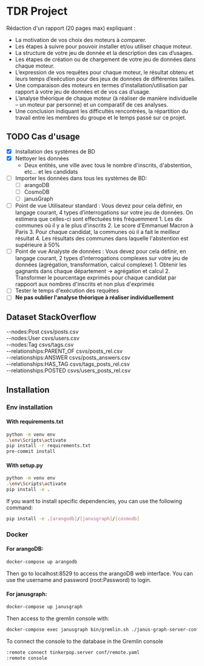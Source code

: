 # TDR Project

Rédaction d'un rapport (20 pages max) expliquant :

- La motivation de vos choix des moteurs à comparer.
- Les étapes à suivre pour pouvoir installer et/ou utiliser chaque moteur.
- La structure de votre jeu de donnée et la description des cas d’usages.
- Les étapes de création ou de chargement de votre jeu de données dans chaque
  moteur.
- L’expression de vos requêtes pour chaque moteur, le résultat obtenu et leurs temps
  d’exécution pour des jeux de données de différentes tailles.
- Une comparaison des moteurs en termes d’installation/utilisation par rapport à
  votre jeu de données et de vos cas d’usage.
- L’analyse théorique de chaque moteur (à réaliser de manière individuelle – un moteur
  par personne) et un comparatif de ces analyses.
- Une conclusion indiquant les difficultés rencontrées, la répartition du travail entre les
  membres du groupe et le temps passé sur ce projet.

## TODO Cas d'usage

- [x] Installation des systèmes de BD
- [x] Nettoyer les données
  - Deux entités, une ville avec tous le nombre d'inscrits, d'abstention, etc... et les candidats
- [ ] Importer les données dans tous les systèmes de BD:
  - [ ] arangoDB
  - [ ] CosmoDB
  - [ ] janusGraph
- [ ] Point de vue Utilisateur standard : Vous devez pour cela définir, en langage courant, 4 types
      d’interrogations sur votre jeu de données. On estimera que celles-ci sont effectuées très
      fréquemment 1. Les dix communes où il y a le plus d'inscrits 2. Le score d'Emmanuel Macron à Paris 3. Pour chaque candidat, la communes où il a fait le meilleur résultat 4. Les résultats des communes dans laquelle l'abstention est supérieure à 50%
- [ ] Point de vue Analyste de données : Vous devez pour cela définir, en langage courant, 2 types
      d’interrogations complexes sur votre jeu de données (agrégation, transformation, calcul
      complexe) 1. Obtenir les gagnants dans chaque département -> agrégation et calcul 2. Transformer le pourcentage exprimés pour chaque candidat par rappoort aux nombres d'inscrits et non plus d'exprimés
- [ ] Tester le temps d'exécution des requêtes
- [ ] **Ne pas oublier l'analyse théorique à réaliser individuellement**

## Dataset StackOverflow
--nodes:Post csvs/posts.csv \
--nodes:User csvs/users.csv \
--nodes:Tag csvs/tags.csv \
--relationships:PARENT_OF csvs/posts_rel.csv \
--relationships:ANSWER csvs/posts_answers.csv \
--relationships:HAS_TAG csvs/tags_posts_rel.csv \
--relationships:POSTED csvs/users_posts_rel.csv

## Installation

### Env installation

#### With requirements.txt

```bash
python -m venv env
.\env\Scripts\activate
pip install -r requirements.txt
pre-commit install
```

#### With setup.py

```bash
python -m venv env
.\env\Scripts\activate
pip install -e .
```

If you want to install specific dependencies, you can use the following command:

```bash
pip install -e .[arangodb]/[janusgraph]/[cosmodb]
```

### Docker

#### For arangoDB:

```bash
docker-compose up arangodb
```

Then go to localhost:8529 to access the arangoDB web interface.
You can use the username and password (root:Password) to login.

#### For janusgraph:

```bash
docker-compose up janusgraph
```

Then access to the gremlin console with:

```bash
docker-compose exec janusgraph bin/gremlin.sh ./janus-graph-server-configuration.yaml
```
To connect the console to the database in the Gremlin console
```bash
:remote connect tinkerpop.server conf/remote.yaml
:remote console
```
